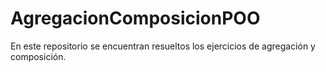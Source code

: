 # AgregacionComposicionPOO
En este repositorio se encuentran resueltos los ejercicios de agregación y composición.
